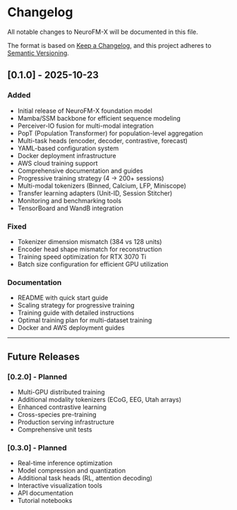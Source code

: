 # Changelog

All notable changes to NeuroFM-X will be documented in this file.

The format is based on [Keep a Changelog](https://keepachangelog.com/en/1.0.0/),
and this project adheres to [Semantic Versioning](https://semver.org/spec/v2.0.0.html).

## [0.1.0] - 2025-10-23

### Added
- Initial release of NeuroFM-X foundation model
- Mamba/SSM backbone for efficient sequence modeling
- Perceiver-IO fusion for multi-modal integration
- PopT (Population Transformer) for population-level aggregation
- Multi-task heads (encoder, decoder, contrastive, forecast)
- YAML-based configuration system
- Docker deployment infrastructure
- AWS cloud training support
- Comprehensive documentation and guides
- Progressive training strategy (4 → 200+ sessions)
- Multi-modal tokenizers (Binned, Calcium, LFP, Miniscope)
- Transfer learning adapters (Unit-ID, Session Stitcher)
- Monitoring and benchmarking tools
- TensorBoard and WandB integration

### Fixed
- Tokenizer dimension mismatch (384 vs 128 units)
- Encoder head shape mismatch for reconstruction
- Training speed optimization for RTX 3070 Ti
- Batch size configuration for efficient GPU utilization

### Documentation
- README with quick start guide
- Scaling strategy for progressive training
- Training guide with detailed instructions
- Optimal training plan for multi-dataset training
- Docker and AWS deployment guides

---

## Future Releases

### [0.2.0] - Planned
- Multi-GPU distributed training
- Additional modality tokenizers (ECoG, EEG, Utah arrays)
- Enhanced contrastive learning
- Cross-species pre-training
- Production serving infrastructure
- Comprehensive unit tests

### [0.3.0] - Planned
- Real-time inference optimization
- Model compression and quantization
- Additional task heads (RL, attention decoding)
- Interactive visualization tools
- API documentation
- Tutorial notebooks
